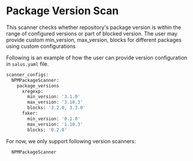 # Package Version Scan

This scanner checks whether repository's package version is within the range of configured versions or part of blocked version. The user may provide custom min_version, max_version, blocks for different packages using custom configurations

Following is an example of how the user can provide version configuration in `salus.yaml` file.

```sh
scanner_configs:
  NPMPackageScanner:
    package_versions
      xregexp:
        min_version: '3.1.0'
        max_version: '3.10.3'
        blocks: '3.2.0, 3.3.0'
      faker:
        min_version: '0.1.0'
        max_version: '1.10.3'
        blocks: '0.2.0'
```

For now, we only support following version scanners:

```
  NPMPackageScanner
```